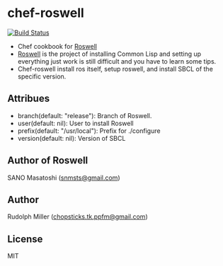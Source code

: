 # chef-roswell
[![Build Status](https://circleci.com/gh/Rudolph-Miller/chef-roswell.svg?style=shield)](https://circleci.com/gh/Rudolph-Miller/chef-roswell)

- Chef cookbook for [Roswell](https://github.com/snmsts/roswell)
- [Roswell](https://github.com/snmsts/roswell) is the project of installing Common Lisp and setting up everything just work is still difficult and you have to learn some tips.
- Chef-roswell install ros itself, setup roswell, and install SBCL of the specific version.

## Attribues
- branch(default: "release"): Branch of Roswell.
- user(default: nil): User to install Roswell
- prefix(default: "/usr/local"): Prefix for ./configure
- version(default: nil): Version of SBCL

## Author of Roswell
SANO Masatoshi (snmsts@gmail.com)

## Author
Rudolph Miller (chopsticks.tk.ppfm@gmail.com)

## License
MIT

